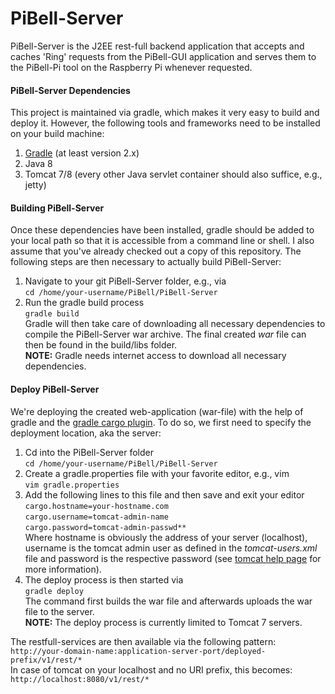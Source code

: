 # PiBell-Server  
PiBell-Server is the J2EE rest-full backend application that accepts and caches 'Ring' requests from the PiBell-GUI application and serves them to the PiBell-Pi tool on the Raspberry Pi whenever requested.

#### PiBell-Server Dependencies
This project is maintained via gradle, which makes it very easy to build and deploy it. However, the following tools and frameworks need to be installed on your build machine:  
1) [Gradle][1] (at least version 2.x)  
2) Java 8  
3) Tomcat 7/8 (every other Java servlet container should also suffice, e.g., jetty)  

#### Building PiBell-Server
Once these dependencies have been installed, gradle should be added to your local path so that it is accessible from a command line or shell. I also assume that you've already checked out a copy of this repository. The following steps are then necessary to actually build PiBell-Server:  
1) Navigate to your git PiBell-Server folder, e.g., via  
  `cd /home/your-username/PiBell/PiBell-Server`  
2) Run the gradle build process  
  `gradle build`  
Gradle will then take care of downloading all necessary dependencies to compile the PiBell-Server war archive. The final created *war* file can then be found in the build/libs folder.  
**NOTE:** Gradle needs internet access to download all necessary dependencies.

#### Deploy PiBell-Server
We're deploying the created web-application (war-file) with the help of gradle and the [gradle cargo plugin][2]. To do so, we first need to specify the deployment location, aka the server:  
1) Cd into the PiBell-Server folder  
  `cd /home/your-username/PiBell/PiBell-Server`  
2) Create a gradle.properties file with your favorite editor, e.g., vim  
  `vim gradle.properties`  
3) Add the following lines to this file and then save and exit your editor  
  `cargo.hostname=your-hostname.com`  
  `cargo.username=tomcat-admin-name`  
  `cargo.password=tomcat-admin-passwd**`  
  Where hostname is obviously the address of your server (localhost), username is the tomcat admin user as defined in the *tomcat-users.xml* file and password is the respective password (see [tomcat help page][3] for more information).  
4) The deploy process is then started via  
  `gradle deploy`  
  The command first builds the war file and afterwards uploads the war file to the server.  
  **NOTE:** The deploy process is currently limited to Tomcat 7 servers.
    
The restfull-services are then available via the following pattern:  
`http://your-domain-name:application-server-port/deployed-prefix/v1/rest/*`  
In case of tomcat on your localhost and no URI prefix, this becomes:  
`http://localhost:8080/v1/rest/*`  

[1]: http://gradle.org/
[2]: https://github.com/bmuschko/gradle-cargo-plugin
[3]: https://tomcat.apache.org/tomcat-7.0-doc/appdev/deployment.html#Deployment_With_Tomcat
